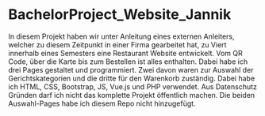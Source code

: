 # BachelorProject_Website_Jannik
In diesem Projekt haben wir unter Anleitung eines externen Anleiters, welcher zu diesem Zeitpunkt in einer Firma gearbeitet hat, zu Viert innerhalb eines Semesters eine Restaurant Website entwickelt. Vom QR Code, über die Karte bis zum Bestellen ist alles enthalten.
Dabei habe ich drei Pages gestaltet und programmiert. Zwei davon waren zur Auswahl der Gerichtskategorien und die dritte für den Warenkorb zuständig. Dabei habe ich HTML, CSS, Bootstrap, JS, Vue.js und PHP verwendet.
Aus Datenschutz Gründen darf ich nicht das komplette Projekt öffentlich machen. Die beiden Auswahl-Pages habe ich diesem Repo nicht hinzugefügt.